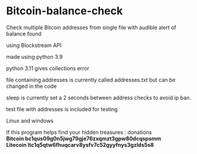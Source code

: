 # Bitcoin-balance-check
Check multiple Bitcoin addresses from single file with audible alert of balance found<p>
using Blockstream API<p>
made using python 3.9<p>
python 3.11 gives collections error<p>
file containing addresses is currently called addresses.txt but can be changed in the code <p>
sleep is currently set a 2 seconds between address checks to avoid ip ban.<p>
test file with addresses is included for testing<p>
Linux and windows<p>

  
If this program helps find your hidden treasures : donations<br>
<b>Bitcoin bc1qus09g0n5jwg79gje76zxqmzt3gpw80dcqspsmm  <br>
Litecoin ltc1q5qtw6fhuqcarv8ysfv7c52gyyfnys3gzlds5s8  </b>
